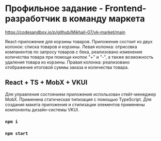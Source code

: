 # Профильное задание - Frontend-разработчик в команду маркета

https://codesandbox.io/p/github/Mikhail-07/vk-market/main

React-приложение для корзины товаров. Приложение состоит из двух колонок: списка товаров и корзины.
Левая колонка: отрисовка компанентов по запросу товаров с бека, реализовано изменение количества товара при помощи кнопок "+" и "-", а также возможность удаления товара из корзины.
Правая колонка: реализовано отображение итоговой суммы заказа и количества товара.

## React + TS + MobX + VKUI
Для управления состоянием приложения использован стейт-менеджер MobX.
Применена статическая типизация с помощью TypeScript.
Для создания макета приложения и стилизации элементов применены компоненты дизайн-системы VKUI.

### `npm i`
### `npm start`
